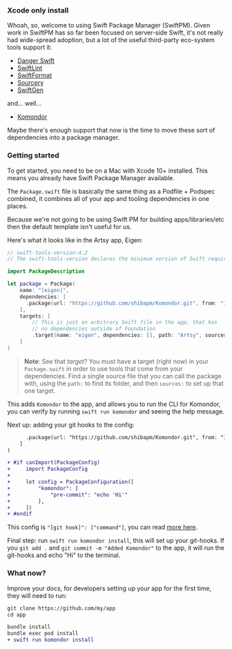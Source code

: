 ### Xcode only install

Whoah, so, welcome to using Swift Package Manager (SwiftPM). Given work in SwiftPM has so far been focused on
server-side Swift, it's not really had wide-spread adoption, but a lot of the useful third-party eco-system tools
support it:

- [Danger Swift](https://github.com/danger/swift)
- [SwiftLint](https://github.com/realm/swiftlint)
- [SwiftFormat](https://github.com/nicklockwood/SwiftFormat)
- [Sourcery](https://github.com/krzysztofzablocki/Sourcery)
- [SwiftGen](https://github.com/SwiftGen/SwiftGen)

and... well...

- [Komondor](https://github.com/shibapm/Komondor)

Maybe there's enough support that now is the time to move these sort of dependencies into a package manager.

### Getting started

To get started, you need to be on a Mac with Xcode 10+ installed. This means you already have Swift
Package Manager available.

The `Package.swift` file is basically the same thing as a Podfile + Podspec combined, it combines all of
your app and tooling dependencies in one places.

Because we're not going to be using Swift PM for building apps/libraries/etc then the default template isn't
useful for us.

Here's what it looks like in the Artsy app, Eigen:

```swift
// swift-tools-version:4.2
// The swift-tools-version declares the minimum version of Swift required to build this package.

import PackageDescription

let package = Package(
    name: "[eigen]",
    dependencies: [
      .package(url: "https://github.com/shibapm/Komondor.git", from: "1.0.0")
    ],
    targets: [
        // This is just an arbitrary Swift file in the app, that has
        // no dependencies outside of Foundation
        .target(name: "eigen", dependencies: [], path: "Artsy", sources: ["Stringify.swift"]),
    ]
)
```

> **Note**: See that _target_? You must have a target (right now) in your `Package.swift` in order to use
> tools that come from your dependencies. Find a single source file that you can call the package with, using
> the `path:` to find its folder, and then `sources:` to set up that one target.

This adds `Komondor` to the app, and allows you to run the CLI for Komondor, you can verify by running
`swift run komondor` and seeing the help message.

Next up: adding your git hooks to the config:

```diff
      .package(url: "https://github.com/shibapm/Komondor.git", from: "1.0.0")
    ]
)

+ #if canImport(PackageConfig)
+     import PackageConfig
+
+     let config = PackageConfiguration([
+         "komondor": [
+             "pre-commit": "echo 'Hi'"
+         ],
+     ])
+ #endif
```

This config is `"[git hook]": ["command"]`, you can read [more here](./config.md).

Final step: run `swift run komondor install`, this will set up your git-hooks. If you `git add .` and
`git commit -m "Added Komondor"` to the app, it will run the git-hooks and echo "Hi" to the terminal.

### What now?

Improve your docs, for developers setting up your app for the first time, they will need to run:

```diff
git clone https://github.com/my/app
cd app

bundle install
bundle exec pod install
+ swift run komondor install
```
